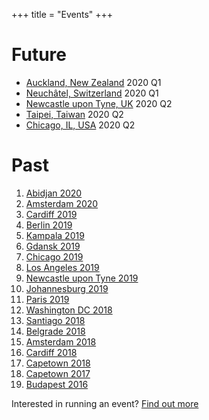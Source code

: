 +++
title = "Events"
+++

<!-- Please consider adding your event to  https://github.com/jumpingrivers/meetingsR -->

# Future

* [Auckland, New Zealand](https://auckland2020.satrdays.org/) 2020 Q1
* [Neuchâtel, Switzerland](https://neuchatel2020.satrdays.org/,) 2020 Q1
* [Newcastle upon Tyne, UK](https://newcastle2020.satrdays.org) 2020 Q2
* [Taipei, Taiwan](https://taiwan2020.satrdays.org/) 2020 Q2
* [Chicago, IL, USA](https://chicago2020.satrdays.org/) 2020 Q2

# Past
1. [Abidjan 2020](https://abidjan2020.satrdays.org/)
1. [Amsterdam 2020](https://amsterdam2020.satrdays.org/)
1. [Cardiff 2019](https://cardiff2019.satrdays.org/)
1. [Berlin 2019](https://berlin2019.satrdays.org) 
1. [Kampala 2019](https://kampala2019.satrdays.org) 
1. [Gdansk 2019](https://gdansk2019.satrdays.org/) 
1. [Chicago 2019](https://chicago2019.satrdays.org)
1. [Los Angeles 2019](http://losangeles2019.satrdays.org)
1. [Newcastle upon Tyne 2019](https://newcastle2019.satrdays.org/)
1. [Johannesburg 2019](https://joburg2019.satrdays.org)
1. [Paris 2019](https://paris2019.satrdays.org/)
1. [Washington DC 2018](https://dc2018.satrdays.org)
1. [Santiago 2018](https://santiago2018.satrdays.org)
1. [Belgrade 2018](https://belgrade2018.satrdays.org)
1. [Amsterdam 2018](https://amsterdam2018.satrdays.org)
1. [Cardiff 2018](http://cardiff2018.satrdays.org/)
1. [Capetown 2018](http://capetown2018.satrdays.org/)
1. [Capetown 2017](http://capetown2017.satrdays.org/)
1. [Budapest 2016](http://budapest2016.satrdays.org/)

Interested in running an event? [Find out more](https://knowledgebase.satrdays.org/newevents/)
